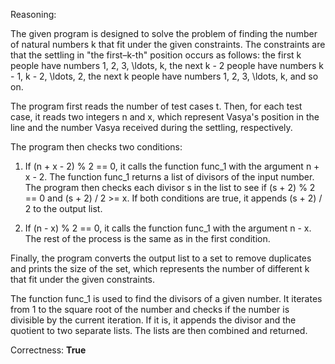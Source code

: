 Reasoning:

The given program is designed to solve the problem of finding the number of natural numbers k that fit under the given constraints. The constraints are that the settling in "the first–k-th" position occurs as follows: the first k people have numbers 1, 2, 3, \ldots, k, the next k - 2 people have numbers k - 1, k - 2, \ldots, 2, the next k people have numbers 1, 2, 3, \ldots, k, and so on.

The program first reads the number of test cases t. Then, for each test case, it reads two integers n and x, which represent Vasya's position in the line and the number Vasya received during the settling, respectively.

The program then checks two conditions:

1. If (n + x - 2) % 2 == 0, it calls the function func_1 with the argument n + x - 2. The function func_1 returns a list of divisors of the input number. The program then checks each divisor s in the list to see if (s + 2) % 2 == 0 and (s + 2) / 2 >= x. If both conditions are true, it appends (s + 2) / 2 to the output list.

2. If (n - x) % 2 == 0, it calls the function func_1 with the argument n - x. The rest of the process is the same as in the first condition.

Finally, the program converts the output list to a set to remove duplicates and prints the size of the set, which represents the number of different k that fit under the given constraints.

The function func_1 is used to find the divisors of a given number. It iterates from 1 to the square root of the number and checks if the number is divisible by the current iteration. If it is, it appends the divisor and the quotient to two separate lists. The lists are then combined and returned.

Correctness: **True**